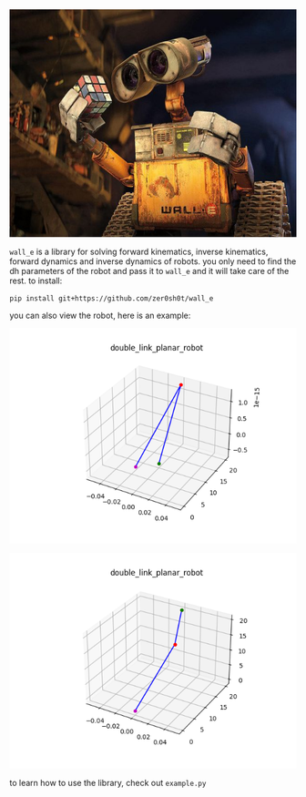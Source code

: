 <img src='images/wall_e.jpg' alt='image' width='600' height='400'/>

`wall_e` is a library for solving forward kinematics, inverse kinematics, forward dynamics and inverse dynamics of robots. you only need to find the dh parameters of the robot and pass it to `wall_e` and it will take care of the rest. to install:

    pip install git+https://github.com/zer0sh0t/wall_e

you can also view the robot, here is an example:

![home_position](images/home_position.png)

![end_position](images/end_position.png)

to learn how to use the library, check out `example.py`
